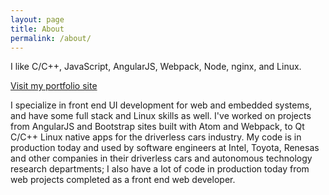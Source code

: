 ```yaml
---
layout: page
title: About
permalink: /about/
---
```


I like C/C++, JavaScript, AngularJS, Webpack, Node, nginx, and Linux.

[Visit my portfolio site](http://abstractmachines.net)

I specialize in front end UI development for web and embedded systems, and have
some full stack and Linux skills as well. I've worked on projects from AngularJS
and Bootstrap sites built with Atom and Webpack, to Qt C/C++ Linux native apps for the driverless cars industry. My code is in production today and used by software
engineers at Intel, Toyota, Renesas and other companies in their driverless
cars and autonomous technology research departments; I also have a lot of
code in production today from web projects completed as a front end web
developer.
